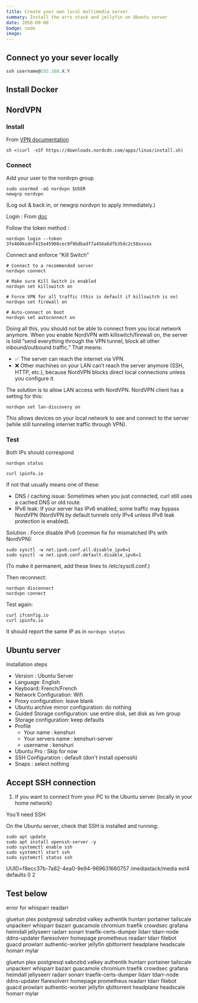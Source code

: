 ```yaml
---
title: Create your own local multimedia server
summary: Install the arrs stack and jellyfin on Ubuntu server
date: 2050-09-00
badge: code
image:
---
```


## Connect yo your sever locally

```powershell
ssh username@192.168.X.Y
```

## Install Docker

## NordVPN

### Install
From [VPN documentation](https://support.nordvpn.com/hc/en-us/articles/20196094470929-Installing-NordVPN-on-Linux-distributions)

```shell
sh <(curl -sSf https://downloads.nordcdn.com/apps/linux/install.sh)
```

### Connect 

Add your user to the nordvpn group
```shell
sudo usermod -aG nordvpn $USER
newgrp nordvpn
```
(Log out & back in, or newgrp nordvpn to apply immediately.)


Login : From [doc](https://support.nordvpn.com/hc/en-us/articles/20226600447633-How-to-log-in-to-NordVPN-on-Linux-devices-without-a-GUI)

Follow the token method : 
```shell
nordvpn login --token 3fe460ksdnf415e45908cec9f9bdbadf7a456a6dfb35dc2c58xxxxx
```

Connect and enforce “Kill Switch”
```shell
# Connect to a recommended server
nordvpn connect

# Make sure Kill Switch is enabled
nordvpn set killswitch on

# Force VPN for all traffic (this is default if killswitch is on)
nordvpn set firewall on

# Auto-connect on boot
nordvpn set autoconnect on
```

Doing all this, you should not be able to connect from you local network anymore. When you enable NordVPN with killswitch/firewall on, the server is told “send everything through the VPN tunnel, block all other inbound/outbound traffic.”
That means:
* ✅ The server can reach the internet via VPN.
* ❌ Other machines on your LAN can’t reach the server anymore (SSH, HTTP, etc.), because NordVPN blocks direct local connections unless you configure it.

The solution is to allow LAN access with NordVPN. NordVPN client has a setting for this:

```shell
nordvpn set lan-discovery on
```


This allows devices on your local network to see and connect to the server (while still tunneling internet traffic through VPN).


### Test
Both IPs should correspond
```shell
nordvpn status

curl ipinfo.io
```

If not that usually means one of these:
* DNS / caching issue: Sometimes when you just connected, curl still uses a cached DNS or old route.
* IPv6 leak: If your server has IPv6 enabled, some traffic may bypass NordVPN (NordVPN by default tunnels only IPv4 unless IPv6 leak protection is enabled).

Solution : Force disable IPv6 (common fix for mismatched IPs with NordVPN):

```shell
sudo sysctl -w net.ipv6.conf.all.disable_ipv6=1
sudo sysctl -w net.ipv6.conf.default.disable_ipv6=1
```
(To make it permanent, add these lines to /etc/sysctl.conf.)

Then reconnect:
```shell
nordvpn disconnect
nordvpn connect
```
Test again:
```shell
curl ifconfig.io
curl ipinfo.io
```
It should report the same IP as in `nordvpn status`



## Ubuntu server

Installation steps
- Version : Ubuntu Server
- Language: English
- Keyboard: French/French
- Network Configuration: Wifi
- Proxy configuration: leave blank
- Ubuntu archive mirror configuration: do nothing
- Guided Storage configuration: use entire disk, set disk as lvm group
- Storage configuration: keep defaults
- Profile
  - Your name : kenshuri
  - Your servers name : kenshuri-server
  - username : kenshuri
- Ubuntu Pro : Skip for now
- SSH Configuration : default (don't install openssh)
- Snaps : select nothing


## Accept SSH connection

1. If you want to connect from your PC to the Ubuntu server (locally in your home network)

You’ll need SSH:

On the Ubuntu server, check that SSH is installed and running:
```shell
sudo apt update
sudo apt install openssh-server -y
sudo systemctl enable ssh
sudo systemctl start ssh
sudo systemctl status ssh
```

UUID=f8ecc37b-7a82-4ea0-9e94-969631660757   /mediastack/media   ext4   defaults   0   2


## Test below
error for  whisparr readarr



gluetun
plex
postgresql
sabnzbd
valkey
authentik
huntarr
portainer
tailscale
unpackerr
whisparr
bazarr
guacamole
chromium
traefik
crowdsec
grafana
heimdall
jellyseerr
radarr
sonarr
traefik-certs-dumper
lidarr
tdarr-node
ddns-updater
flaresolverr
homepage
prometheus
readarr
tdarr
filebot
guacd
prowlarr
authentic-worker
jellyfin
qbittorrent
headplane
headscale
homarr
mylar

gluetun	plex	postgresql	sabnzbd	valkey	authentik	huntarr	portainer	tailscale	unpackerr	whisparr	bazarr	guacamole	chromium	traefik	crowdsec	grafana	heimdall	jellyseerr	radarr	sonarr	traefik-certs-dumper	lidarr	tdarr-node	ddns-updater	flaresolverr	homepage	prometheus	readarr	tdarr	filebot	guacd	prowlarr	authentic-worker	jellyfin	qbittorrent	headplane	headscale	homarr	mylar



